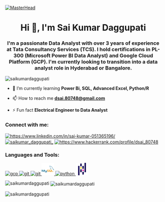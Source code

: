 [![MasterHead](https://static.wixstatic.com/media/6c3893_60b02f5779ab4a239a715f41ba6a007e~mv2_d_5000_1447_s_2.gif)](https://rishavchanda.io)
<a href="https://www.google.com/url?sa=i&url=https%3A%2F%2Fwww.vecteezy.com%2Ffree-vector%2Fdata-analysis-banner&psig=AOvVaw3Fe-HmJy-1XqYavhq1K0e-&ust=1719822358535000&source=images&cd=vfe&opi=89978449&ved=0CBEQjRxqFwoTCPDG2tnzgocDFQAAAAAdAAAAABAc"></a>
<h1 align="center">Hi 👋, I'm Sai Kumar Daggupati</h1>
<h3 align="center">I'm a passionate Data Analyst with over 3 years of experience at Tata Consultancy Services (TCS). I hold certifications in PL-300 (Microsoft Power BI Data Analyst) and Google Cloud Platform (GCP). I'm currently looking to transition into a data analyst role in Hyderabad or Bangalore.</h3>

<p align="left"> <img src="https://komarev.com/ghpvc/?username=saikumardaggupati&label=Profile%20views&color=0e75b6&style=flat" alt="saikumardaggupati" /> </p>

- 🌱 I’m currently learning **Power Bi, SQL, Advanced Excel, Python/R**

- 📫 How to reach me **dsai.80748@gmail.com**

- ⚡ Fun fact **Electrical Engineer to Data Analyst**

<h3 align="left">Connect with me:</h3>
<p align="left">
<a href="https://linkedin.com/in/https://www.linkedin.com/in/sai-kumar-051365196/" target="blank"><img align="center" src="https://raw.githubusercontent.com/rahuldkjain/github-profile-readme-generator/master/src/images/icons/Social/linked-in-alt.svg" alt="https://www.linkedin.com/in/sai-kumar-051365196/" height="30" width="40" /></a>
<a href="https://instagram.com/saikumar_daggupati_" target="blank"><img align="center" src="https://raw.githubusercontent.com/rahuldkjain/github-profile-readme-generator/master/src/images/icons/Social/instagram.svg" alt="saikumar_daggupati_" height="30" width="40" /></a>
<a href="https://www.hackerearth.com/https://www.hackerrank.com/profile/dsai_80748" target="blank"><img align="center" src="https://raw.githubusercontent.com/rahuldkjain/github-profile-readme-generator/master/src/images/icons/Social/hackerearth.svg" alt="https://www.hackerrank.com/profile/dsai_80748" height="30" width="40" /></a>
</p>

<h3 align="left">Languages and Tools:</h3>
<p align="left"> <a href="https://cloud.google.com" target="_blank" rel="noreferrer"> <img src="https://www.vectorlogo.zone/logos/google_cloud/google_cloud-icon.svg" alt="gcp" width="40" height="40"/> </a>
<a href="https://git-scm.com/" target="_blank" rel="noreferrer"> <img src="https://www.vectorlogo.zone/logos/microsoft_powerbi/microsoft_powerbi-icon.svg" alt="git" width="40" height="40"/> </a> <a href="https://git-scm.com/" target="_blank" rel="noreferrer"> <img src="https://www.vectorlogo.zone/logos/git-scm/git-scm-icon.svg" alt="git" width="40" height="40"/> </a> <a href="https://www.mysql.com/" target="_blank" rel="noreferrer"> <img src="https://raw.githubusercontent.com/devicons/devicon/master/icons/mysql/mysql-original-wordmark.svg" alt="mysql" width="40" height="40"/> </a> <a href="https://pandas.pydata.org/" target="_blank" rel="noreferrer"> <img src="https://www.vectorlogo.zone/logos/python/python-icon.svg" alt="python" width="40" height="40"/> </a>
<a href="https://pandas.pydata.org/" target="_blank" rel="noreferrer"> <img src="https://raw.githubusercontent.com/devicons/devicon/2ae2a900d2f041da66e950e4d48052658d850630/icons/pandas/pandas-original.svg" alt="pandas" width="40" height="40"/> </a>
</p>

<p><img align="left" src="https://github-readme-stats.vercel.app/api/top-langs?username=saikumardaggupati&show_icons=true&locale=en&layout=compact" alt="saikumardaggupati" /></p>

<p>&nbsp;<img align="center" src="https://github-readme-stats.vercel.app/api?username=saikumardaggupati&show_icons=true&locale=en" alt="saikumardaggupati" /></p>

<p><img align="center" src="https://github-readme-streak-stats.herokuapp.com/?user=saikumardaggupati&" alt="saikumardaggupati" /></p>
